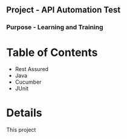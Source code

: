 ## Project - API Automation Test
### Purpose - Learning and Training
# Table of Contents
- Rest Assured
- Java
- Cucumber
- JUnit
# Details 
  This project 
